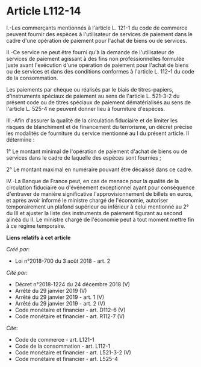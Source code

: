 # Article L112-14

I.-Les commerçants mentionnés à l'article L. 121-1 du code de commerce peuvent fournir des espèces à l'utilisateur de
services de paiement dans le cadre d'une opération de paiement pour l'achat de biens ou de services. 

II.-Ce service ne peut être fourni qu'à la demande de l'utilisateur de services de paiement agissant à des fins non
professionnelles formulée juste avant l'exécution d'une opération de paiement pour l'achat de biens ou de services et dans
des conditions conformes à l'article L. 112-1 du code de la consommation. 

Les paiements par chèque ou réalisés par le biais de titres-papiers, d'instruments spéciaux de paiement au sens de l'article
L. 521-3-2 du présent code ou de titres spéciaux de paiement dématérialisés au sens de l'article L. 525-4 ne peuvent donner
lieu à fourniture d'espèces. 

III.-Afin d'assurer la qualité de la circulation fiduciaire et de limiter les risques de blanchiment et de financement du
terrorisme, un décret précise les modalités de fourniture du service mentionné au I du présent article. Il détermine : 

1° Le montant minimal de l'opération de paiement d'achat de biens ou de services dans le cadre de laquelle des espèces sont
fournies ; 

2° Le montant maximal en numéraire pouvant être décaissé dans ce cadre. 

IV.-La Banque de France peut, en cas de menace pour la qualité de la circulation fiduciaire ou d'événement exceptionnel ayant
pour conséquence d'entraver de manière significative l'approvisionnement de billets en euros, et après avoir informé le
ministre chargé de l'économie, autoriser temporairement un plafond supérieur ou inférieur à celui mentionné au 2° du III et
ajuster la liste des instruments de paiement figurant au second alinéa du II. Le ministre chargé de l'économie peut à tout
moment mettre fin à ce régime temporaire.

**Liens relatifs à cet article**

_Créé par_:

  - Loi n°2018-700 du 3 août 2018 - art. 2

_Cité par_:

  - Décret n°2018-1224 du 24 décembre 2018 (V)
  - Arrêté du 29 janvier 2019 (V)
  - Arrêté du 29 janvier 2019 - art. 1 (V)
  - Arrêté du 29 janvier 2019 - art. 2 (V)
  - Code monétaire et financier - art. D112-6 (V)
  - Code monétaire et financier - art. R112-7 (V)

_Cite_:

  - Code de commerce - art. L121-1
  - Code de la consommation - art. L112-1
  - Code monétaire et financier - art. L521-3-2 (V)
  - Code monétaire et financier - art. L525-4
